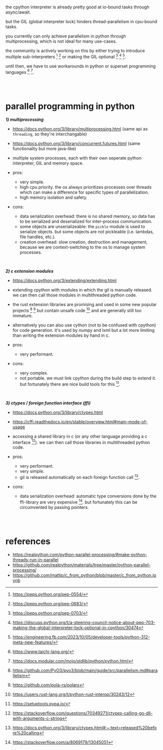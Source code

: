 the cpython interpreter is already pretty good at io-bound tasks through async/await.

but the GIL (global interpreter lock) hinders thread-parallelism in cpu-bound tasks.

you currently can only achieve parallelism in python through multiprocessing, which is not ideal for many use-cases.

the community is actively working on this by either trying to introduce multiple sub-interpreters [^subint1] [^subint2] or making the GIL optional [^nogil1] [^nogil2] [^nogil3].

until then, we have to use workarounds in python or superset programming languages [^superset1] [^superset2].

<br><br>

# parallel programming in python

**_1) multiprocessing_**

- https://docs.python.org/3/library/multiprocessing.html (same api as `threading`, so they're interchangable)
- https://docs.python.org/3/library/concurrent.futures.html (same functionality but more java-like)

- multiple system processes, each with their own seperate python interpreter, GIL and memory space.

- pros:
     - very simple.
     - high cpu priority. the os always prioritizes processes over threads which can make a difference for specific types of parallelization.
     - high memory isolation and safety.
- cons:
     - data serialization overhead: there is no shared memory, so data has to be serialized and deserialized for inter-process communication.
     - some objects are unserializeable: the `pickle` module is used to serialize objects. but some objects are not pickleable (i.e. lambdas, file handles, etc.).
     - creation overhead: slow creation, destruction and management, because we are context-switching to the os to manage system processes.

<br>

**_2) c extension modules_**

- https://docs.python.org/3/extending/extending.html

- extending cpython with modules in which the gil is manually released. we can then call those modules in multithreaded python code.
- the rust extension libraries are promising and used in some new popular projects [^rust1] [^rust2] but contain unsafe code [^rustunsafe] and are generally still too immature.
- alternatively you can also use cython (not to be confused with cpython) for code generation. it's used by numpy and lxml but a lot more limiting than writing the extension modules by hand in c.

- pros:
     - very performant.
- cons:
     - very complex.
     - not portable. we must link cpython during the build step to extend it. but fortunately there are nice build tools for this [^setuptools].

<br>

**_3) ctypes / foreign function interface (ffi)_**

- https://docs.python.org/3/library/ctypes.html
- https://cffi.readthedocs.io/en/stable/overview.html#main-mode-of-usage

- accessing a shared library in c (or any other language providing a c interface [^nogolang]). we can then call those libraries in multithreaded python code.

- pros:
     - very performant.
     - very simple.
     - gil is released automatically on each foreign function call [^release].
- cons:
     - data serialization overhead: automatic type conversions done by the ffi-library are very expensive [^ctypebad]. but fortunately this can be circumvented by passing pointers.

<br><br>

# references

- https://realpython.com/python-parallel-processing/#make-python-threads-run-in-parallel
- https://github.com/realpython/materials/tree/master/python-parallel-processing/
- https://github.com/mattip/c_from_python/blob/master/c_from_python.ipynb

[^subint1]: https://peps.python.org/pep-0554/
[^subint2]: https://peps.python.org/pep-0683/
[^nogil1]: https://peps.python.org/pep-0703/
[^nogil2]: https://discuss.python.org/t/a-steering-council-notice-about-pep-703-making-the-global-interpreter-lock-optional-in-cpython/30474
[^nogil3]: https://engineering.fb.com/2023/10/05/developer-tools/python-312-meta-new-features/
[^superset1]: https://www.taichi-lang.org/
[^superset2]: https://docs.modular.com/mojo/stdlib/python/python.html
[^rust1]: https://github.com/PyO3/pyo3/blob/main/guide/src/parallelism.md#parallelism
[^rust2]: https://github.com/pola-rs/polars
[^rustunsafe]: https://users.rust-lang.org/t/python-rust-interop/30243/12
[^release]: https://docs.python.org/3/library/ctypes.html#:~:text=released%20before%20calling
[^ctypebad]: https://stackoverflow.com/a/8069179/13045051
[^nogolang]: https://stackoverflow.com/questions/70349271/ctypes-calling-go-dll-with-arguments-c-string
[^setuptools]: https://setuptools.pypa.io/
